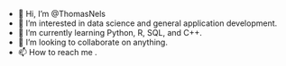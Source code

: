 - 👋 Hi, I’m @ThomasNels
- 👀 I’m interested in data science and general application development.
- 🌱 I’m currently learning Python, R, SQL, and C++.
- 💞️ I’m looking to collaborate on anything.
- 📫 How to reach me .

<!---
ThomasNels/ThomasNels is a ✨ special ✨ repository because its `README.md` (this file) appears on your GitHub profile.
You can click the Preview link to take a look at your changes.
--->
